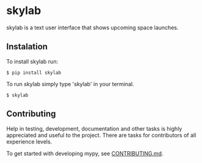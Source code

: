 # skylab

skylab is a text user interface that shows upcoming space launches.

## Instalation

To install skylab run:

```
$ pip install skylab
```

To run skylab simply type 'skylab' in your terminal.

```
$ skylab
```

## Contributing

Help in testing, development, documentation and other tasks is
highly appreciated and useful to the project. There are tasks for
contributors of all experience levels.

To get started with developing mypy, see [CONTRIBUTING.md](CONTRIBUTING.md).
